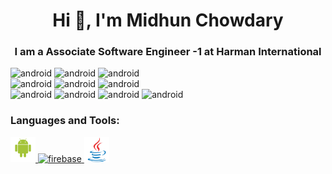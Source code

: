 <h1 align="center">Hi 👋, I'm Midhun Chowdary</h1>
<h3 align="center">I am a Associate Software Engineer -1 at Harman International</h3>

<div class="row">
  <div class="column">
    <img src="https://user-images.githubusercontent.com/118649386/202890399-46d990f5-f90b-45bf-a0cb-200db2cf8435.png" alt="android" width="240" height="450">
    <img src="https://user-images.githubusercontent.com/118649386/202890482-8733dacc-c844-47ec-925c-d8160b4eb836.png" alt="android" width="240" height="450">
    <img src="https://user-images.githubusercontent.com/118649386/202890498-664826af-111f-496d-b75a-a0dbc1370795.png" alt="android" width="240" height="450">
  </div>
  <div class="column">
    <img src="https://user-images.githubusercontent.com/118649386/202890545-33c3c6e0-6acb-4960-84a0-5409a4f8ee7a.png" alt="android" width="240" height="450">
    <img src="https://user-images.githubusercontent.com/118649386/202890568-0141d60c-f616-45fb-9230-a445337931e1.png" alt="android" width="240" height="450">
    <img src="https://user-images.githubusercontent.com/118649386/202890576-e91b5d80-79c3-44cd-bdfb-c8db73cf2a9e.png" alt="android" width="240" height="450">
  </div>
  <div class="column">
    <img src="https://user-images.githubusercontent.com/118649386/202890625-255b7a72-5c09-463b-80e4-b36f9c8f2fd1.png" alt="android" width="240" height="450">
    <img src="https://user-images.githubusercontent.com/118649386/202890647-a5f80420-46e3-41df-bb0d-ca04c51c953a.png" alt="android" width="240" height="450">
    <img src="https://user-images.githubusercontent.com/118649386/202890587-e5a7b5ed-7da9-43d2-8806-363d828ad5fc.png" alt="android" width="240" height="450">
    <img src="https://user-images.githubusercontent.com/118649386/202890513-db99cc9b-2375-4b5c-9954-3cf8c292b820.png" alt="android" width="240" height="450">
  </div>
</div>

<h3 align="left">Languages and Tools:</h3>
<p align="left"> <a href="https://developer.android.com" target="_blank" rel="noreferrer"> <img src="https://raw.githubusercontent.com/devicons/devicon/master/icons/android/android-original-wordmark.svg" alt="android" width="40" height="40"/> </a> <a href="https://firebase.google.com/" target="_blank" rel="noreferrer"> <img src="https://www.vectorlogo.zone/logos/firebase/firebase-icon.svg" alt="firebase" width="40" height="40"/> </a> <a href="https://www.java.com" target="_blank" rel="noreferrer"> <img src="https://raw.githubusercontent.com/devicons/devicon/master/icons/java/java-original.svg" alt="java" width="40" height="40"/> </a> </p>

